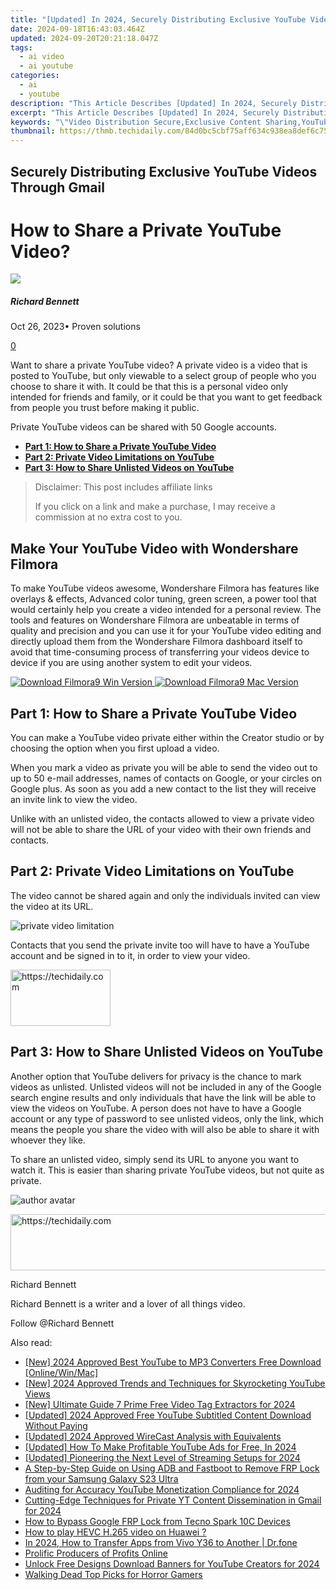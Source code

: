 ```yaml
---
title: "[Updated] In 2024, Securely Distributing Exclusive YouTube Videos Through Gmail"
date: 2024-09-18T16:43:03.464Z
updated: 2024-09-20T20:21:18.047Z
tags:
  - ai video
  - ai youtube
categories:
  - ai
  - youtube
description: "This Article Describes [Updated] In 2024, Securely Distributing Exclusive YouTube Videos Through Gmail"
excerpt: "This Article Describes [Updated] In 2024, Securely Distributing Exclusive YouTube Videos Through Gmail"
keywords: "\"Video Distribution Secure,Exclusive Content Sharing,YouTube Exclusivity Emails,Gmail File Sending Safe,E-Mail Video Access,Secure YouTube Upload,Gmail Exclusive Streaming\""
thumbnail: https://thmb.techidaily.com/84d0bc5cbf75aff634c938ea8def6c75418d8f0746613af42a2c779a9073e228.jpg
---
```


## Securely Distributing Exclusive YouTube Videos Through Gmail

# How to Share a Private YouTube Video?

![](https://images.wondershare.com/filmora/article-images/richard-bennett.jpg)

##### Richard Bennett

 Oct 26, 2023• Proven solutions

[0](#commentsBoxSeoTemplate)

Want to share a private YouTube video? A private video is a video that is posted to YouTube, but only viewable to a select group of people who you choose to share it with. It could be that this is a personal video only intended for friends and family, or it could be that you want to get feedback from people you trust before making it public.

Private YouTube videos can be shared with 50 Google accounts.

* [**Part 1: How to Share a Private YouTube Video**](#share)
* [**Part 2: Private Video Limitations on YouTube**](#limits)
* [**Part 3: How to Share Unlisted Videos on YouTube**](#unlisted)

>  Disclaimer: This post includes affiliate links
>
>  If you click on a link and make a purchase, I may receive a commission at no extra cost to you.
>

## Make Your YouTube Video with Wondershare Filmora

To make YouTube videos awesome, Wondershare Filmora has features like overlays & effects, Advanced color tuning, green screen, a power tool that would certainly help you create a video intended for a personal review. The tools and features on Wondershare Filmora are unbeatable in terms of quality and precision and you can use it for your YouTube video editing and directly upload them from the Wondershare Filmora dashboard itself to avoid that time-consuming process of transferring your videos device to device if you are using another system to edit your videos.

[![Download Filmora9 Win Version](https://images.wondershare.com/filmora/guide/download-btn-win.jpg) ](https://tools.techidaily.com/wondershare/filmora/download/) [![Download Filmora9 Mac Version](https://images.wondershare.com/filmora/guide/download-btn-mac.jpg) ](https://tools.techidaily.com/wondershare/filmora/download/)

## **Part 1: How to Share a Private YouTube Video**

You can make a YouTube video private either within the Creator studio or by choosing the option when you first upload a video.

When you mark a video as private you will be able to send the video out to up to 50 e-mail addresses, names of contacts on Google, or your circles on Google plus. As soon as you add a new contact to the list they will receive an invite link to view the video.

Unlike with an unlisted video, the contacts allowed to view a private video will not be able to share the URL of your video with their own friends and contacts.

## **Part 2: Private Video Limitations on YouTube**

The video cannot be shared again and only the individuals invited can view the video at its URL.

 ![private video limitation](https://images.wondershare.com/filmora/article-images/private-video-limitation.gif)

 Contacts that you send the private invite too will have to have a YouTube account and be signed in to it, in order to view your video.

<!-- affiliate ads begin -->
<a href="https://aligracehair.sjv.io/c/5597632/2135366/19272" target="_top" id="2135366">
  <img src="//a.impactradius-go.com/display-ad/19272-2135366" border="0" alt="https://techidaily.com" width="160" height="90"/>
</a>
<img height="0" width="0" src="https://aligracehair.sjv.io/i/5597632/2135366/19272" style="position:absolute;visibility:hidden;" border="0" />
<!-- affiliate ads end -->

## **Part 3: How to Share Unlisted Videos on YouTube**

Another option that YouTube delivers for privacy is the chance to mark videos as unlisted. Unlisted videos will not be included in any of the Google search engine results and only individuals that have the link will be able to view the videos on YouTube. A person does not have to have a Google account or any type of password to see unlisted videos, only the link, which means the people you share the video with will also be able to share it with whoever they like.

To share an unlisted video, simply send its URL to anyone you want to watch it. This is easier than sharing private YouTube videos, but not quite as private.

![author avatar](https://images.wondershare.com/filmora/article-images/richard-bennett.jpg)

<!-- affiliate ads begin -->
<a href="https://ephamedtechinc.pxf.io/c/5597632/2130530/26400" target="_top" id="2130530">
  <img src="//a.impactradius-go.com/display-ad/26400-2130530" border="0" alt="https://techidaily.com" width="728" height="90"/>
</a>
<img height="0" width="0" src="https://ephamedtechinc.pxf.io/i/5597632/2130530/26400" style="position:absolute;visibility:hidden;" border="0" />
<!-- affiliate ads end -->

Richard Bennett

Richard Bennett is a writer and a lover of all things video.

Follow @Richard Bennett

<ins class="adsbygoogle"
     style="display:block"
     data-ad-format="autorelaxed"
     data-ad-client="ca-pub-7571918770474297"
     data-ad-slot="1223367746"></ins>

<ins class="adsbygoogle"
     style="display:block"
     data-ad-client="ca-pub-7571918770474297"
     data-ad-slot="8358498916"
     data-ad-format="auto"
     data-full-width-responsive="true"></ins>

<span class="atpl-alsoreadstyle">Also read:</span>
<div><ul>
<li><a href="https://youtube-blog.techidaily.com/024-approved-best-youtube-to-mp3-converters-free-download-onlinewinmac/"><u>[New] 2024 Approved Best YouTube to MP3 Converters Free Download [Online/Win/Mac]</u></a></li>
<li><a href="https://fox-boxes.techidaily.com/new-2024-approved-trends-and-techniques-for-skyrocketing-youtube-views/"><u>[New] 2024 Approved Trends and Techniques for Skyrocketing YouTube Views</u></a></li>
<li><a href="https://youtube-webster.techidaily.com/ltimate-guide-7-prime-free-video-tag-extractors-for-2024/"><u>[New] Ultimate Guide 7 Prime Free Video Tag Extractors for 2024</u></a></li>
<li><a href="https://youtube-webster.techidaily.com/ed-2024-approved-free-youtube-subtitled-content-download-without-paying/"><u>[Updated] 2024 Approved Free YouTube Subtitled Content Download Without Paying</u></a></li>
<li><a href="https://fox-friendly.techidaily.com/updated-2024-approved-wirecast-analysis-with-equivalents/"><u>[Updated] 2024 Approved WireCast Analysis with Equivalents</u></a></li>
<li><a href="https://youtube-webster.techidaily.com/ed-how-to-make-profitable-youtube-ads-for-free-in-2024/"><u>[Updated] How To Make Profitable YouTube Ads for Free, In 2024</u></a></li>
<li><a href="https://youtube-webster.techidaily.com/ed-pioneering-the-next-level-of-streaming-setups-for-2024/"><u>[Updated] Pioneering the Next Level of Streaming Setups for 2024</u></a></li>
<li><a href="https://android-frp.techidaily.com/a-step-by-step-guide-on-using-adb-and-fastboot-to-remove-frp-lock-from-your-samsung-galaxy-s23-ultra-by-drfone-android/"><u>A Step-by-Step Guide on Using ADB and Fastboot to Remove FRP Lock from your Samsung Galaxy S23 Ultra</u></a></li>
<li><a href="https://youtube-webster.techidaily.com/ing-for-accuracy-youtube-monetization-compliance-for-2024/"><u>Auditing for Accuracy YouTube Monetization Compliance for 2024</u></a></li>
<li><a href="https://youtube-webster.techidaily.com/ng-edge-techniques-for-private-yt-content-dissemination-in-gmail-for-2024/"><u>Cutting-Edge Techniques for Private YT Content Dissemination in Gmail for 2024</u></a></li>
<li><a href="https://bypass-frp.techidaily.com/how-to-bypass-google-frp-lock-from-tecno-spark-10c-devices-by-drfone-android/"><u>How to Bypass Google FRP Lock from Tecno Spark 10C Devices</u></a></li>
<li><a href="https://blog-min.techidaily.com/how-to-play-hevc-h-265-video-on-huawei-by-aiseesoft-video-converter-play-hevc-video-on-android/"><u>How to play HEVC H.265 video on Huawei ?</u></a></li>
<li><a href="https://android-transfer.techidaily.com/in-2024-how-to-transfer-apps-from-vivo-y36-to-another-drfone-by-drfone-transfer-from-android-transfer-from-android/"><u>In 2024, How to Transfer Apps from Vivo Y36 to Another | Dr.fone</u></a></li>
<li><a href="https://youtube-webster.techidaily.com/fic-producers-of-profits-online/"><u>Prolific Producers of Profits Online</u></a></li>
<li><a href="https://facebook-video-footage.techidaily.com/unlock-free-designs-download-banners-for-youtube-creators-for-2024/"><u>Unlock Free Designs Download Banners for YouTube Creators for 2024</u></a></li>
<li><a href="https://desktop-recording.techidaily.com/walking-dead-top-picks-for-horror-gamers/"><u>Walking Dead Top Picks for Horror Gamers</u></a></li>
</ul></div>

